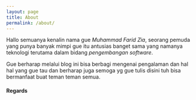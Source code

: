 ```yaml
---
layout: page
title: About
permalink: /about/
---
```

Hallo semuanya kenalin nama gue *Muhammad Farid Zia*, seorang pemuda yang punya banyak mimpi
gue itu antusias banget sama yang namanya teknologi terutama dalam bidang *pengembangan software*.

Gue berharap melalui blog ini bisa berbagi mengenai pengalaman dan hal hal yang gue tau
dan berharap juga semoga yg gue tulis disini tuh bisa bermanfaat buat teman teman semua.

#### Regards 

